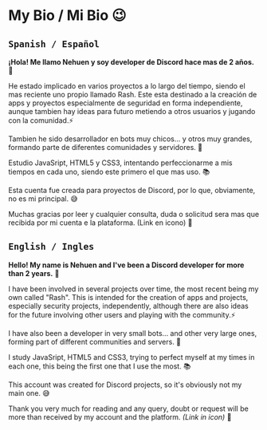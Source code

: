 # My Bio / Mi Bio 😉
## `Spanish / Español`
__¡Hola! Me llamo Nehuen y soy developer de Discord hace mas de 2 años.__ 🤖

He estado implicado en varios proyectos a lo largo del tiempo, siendo el mas reciente uno propio llamado Rash. Este esta destinado a la creación de apps y proyectos especialmente de seguridad en forma independiente, aunque tambien hay ideas para futuro metiendo a otros usuarios y jugando con la comunidad.⚡

Tambien he sido desarrollador en bots muy chicos... y otros muy grandes, formando parte de diferentes comunidades y servidores. 🚀

Estudio JavaSript, HTML5 y CSS3, intentando perfeccionarme a mis tiempos en cada uno, siendo este primero el que mas uso. 📚

Esta cuenta fue creada para proyectos de Discord, por lo que, obviamente, no es mi principal. 😅

Muchas gracias por leer y cualquier consulta, duda o solicitud sera mas que recibida por mi cuenta e la plataforma. (Link en icono) 🧩

## `English / Ingles`
__Hello! My name is Nehuen and I've been a Discord developer for more than 2 years.__ 🤖 

I have been involved in several projects over time, the most recent being my own called "Rash". This is intended for the creation of apps and projects, especially security projects, independently, although there are also ideas for the future involving other users and playing with the community.⚡

I have also been a developer in very small bots... and other very large ones, forming part of different communities and servers. 🚀

I study JavaSript, HTML5 and CSS3, trying to perfect myself at my times in each one, this being the first one that I use the most. 📚

This account was created for Discord projects, so it's obviously not my main one. 😅

Thank you very much for reading and any query, doubt or request will be more than received by my account and the platform. *(Link in icon)* 🧩


